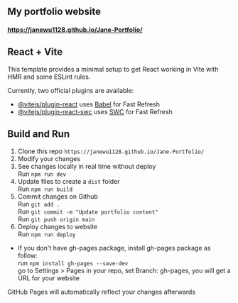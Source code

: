 ## My portfolio website
#### https://janewu1128.github.io/Jane-Portfolio/
## React + Vite

This template provides a minimal setup to get React working in Vite with HMR and some ESLint rules.

Currently, two official plugins are available:

- [@vitejs/plugin-react](https://github.com/vitejs/vite-plugin-react/blob/main/packages/plugin-react/README.md) uses [Babel](https://babeljs.io/) for Fast Refresh
- [@vitejs/plugin-react-swc](https://github.com/vitejs/vite-plugin-react-swc) uses [SWC](https://swc.rs/) for Fast Refresh

## Build and Run
1. Clone this repo `https://janewu1128.github.io/Jane-Portfolio/`
2. Modify your changes
3. See changes locally in real time without deploy\
    Run `npm run dev`
4. Update files to create a `dist` folder\
    Run `npm run build`
5. Commit changes on Github\
    Run `git add .`\
    Run `git commit -m "Update portfolio content"`\
    Run `git push origin main`
6. Deploy changes to website\
    Run `npm run deploy`
* If you don't have gh-pages package, install gh-pages package as follow:\
run `npm install gh-pages --save-dev`\
go to Settings > Pages in your repo, set Branch: gh-pages, you will get a URL for your website

GitHub Pages will automatically reflect your changes afterwards
